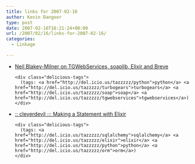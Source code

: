 ```yaml
---
title: links for 2007-02-16
author: Kevin Dangoor
type: post
date: 2007-02-16T16:21:24+00:00
url: /2007/02/16/links-for-2007-02-16/
categories:
  - Linkage

---
```

<ul class="delicious">
  <li>
    <div class="delicious-link">
      <a href="http://nxsy.org/blog/archives/2007/02/14/news-on-the-python-front">Neil Blakey-Milner on TGWebServices, soaplib, Elixir and Breve</a>
    </div>
    
    <div class="delicious-tags">
      (tags: <a href="http://del.icio.us/tazzzzz/python">python</a> <a href="http://del.icio.us/tazzzzz/turbogears">turbogears</a> <a href="http://del.icio.us/tazzzzz/soap">soap</a> <a href="http://del.icio.us/tazzzzz/tgwebservices">tgwebservices</a>)
    </div>
  </li>
  
  <li>
    <div class="delicious-link">
      <a href="http://cleverdevil.org/computing/52/making-a-statement-with-elixir">:: cleverdevil ::: Making a Statement with Elixir</a>
    </div>
    
    <div class="delicious-tags">
      (tags: <a href="http://del.icio.us/tazzzzz/sqlalchemy">sqlalchemy</a> <a href="http://del.icio.us/tazzzzz/elixir">elixir</a> <a href="http://del.icio.us/tazzzzz/python">python</a> <a href="http://del.icio.us/tazzzzz/orm">orm</a>)
    </div>
  </li>
</ul>